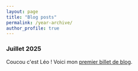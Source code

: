```yaml
---
layout: page
title: "Blog posts"
permalink: /year-archive/
author_profile: true
---
```


### Juillet 2025

Coucou c'est Léo ! Voici mon [premier billet de blog](/year-archive/2025_n1).
